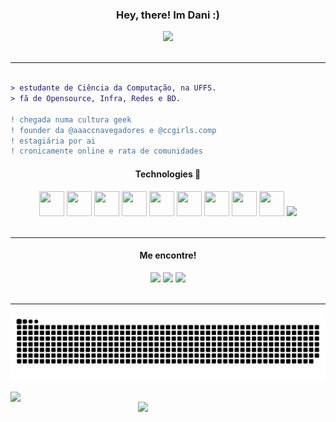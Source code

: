 <h3 align="center">Hey, there! Im Dani :)</h3>
<div align="center">
  <img height="180em" src="![Anurag's GitHub stats](https://github-readme-stats.vercel.app/api?username=DanieleKaroline&show_icons=true)"/>
</div>
<br>
<hr>


```diff

> estudante de Ciência da Computação, na UFFS.
> fã de Opensource, Infra, Redes e BD.

! chegada numa cultura geek
! founder da @aaaccnavegadores e @ccgirls.comp
! estagiária por ai
! cronicamente online e rata de comunidades

```

<h4 align="center"> Technologies 👾</h4>
<div align="center">
<img src="https://cdn.jsdelivr.net/gh/devicons/devicon/icons/devicon/devicon-original.svg" width="40" height="40"/> <img src="https://cdn.jsdelivr.net/gh/devicons/devicon/icons/c/c-original.svg" width="40" height="40"/> <img src="https://cdn.jsdelivr.net/gh/devicons/devicon/icons/github/github-original.svg" width="40" height="40"/> <img src="https://cdn.jsdelivr.net/gh/devicons/devicon/icons/git/git-original.svg"  width="40" height="40"/> <img src="https://cdn.jsdelivr.net/gh/devicons/devicon/icons/java/java-original.svg" width="40" height="40"/> <img src="https://cdn.jsdelivr.net/gh/devicons/devicon/icons/mysql/mysql-original.svg" width="40" height="40"/> <img src="https://cdn.jsdelivr.net/gh/devicons/devicon/icons/php/php-original.svg"  width="40" height="40"/> <img src="https://cdn.jsdelivr.net/gh/devicons/devicon/icons/css3/css3-original.svg" width="40" height="40"/> <img src="https://cdn.jsdelivr.net/gh/devicons/devicon/icons/html5/html5-original.svg" width="40" height="40"/> <img src="https://cdn.jsdelivr.net/gh/devicons/devicon/icons/postgresql/postgresql-original.svg" width="40"/>
          
  
</div><br><hr>

<h4 align="center"> Me encontre!</h4>
<div align="center">
<a href="https://instagram.com/dankac_" target="_blank"><img src="https://img.shields.io/badge/-Instagram-%23E4405F?style=for-the-badge&logo=instagram&logoColor=white" target="_blank"></a>
<a href = "mailto:carvalho.danielekr@gmail.com"><img src="https://img.shields.io/badge/Gmail-D14836?style=for-the-badge&logo=gmail&logoColor=white" target="_blank"></a>
<a href="[https://www.linkedin.com/in/seu-usuário-linkedln-aqui](https://www.linkedin.com/in/danielekarolinec/)" target="_blank"><img src="https://img.shields.io/badge/-LinkedIn-%230077B5?style=for-the-badge&logo=linkedin&logoColor=white" target="_blank"></a>   
</div><br><hr>



![](https://github.com/Platane/snk/raw/output/github-contribution-grid-snake.svg)

<img align="left" src="https://media.giphy.com/media/CTX0ivSQbI78A/giphy.gif" width="300px" heigth="225px"/>
<img align="right" src="https://media.giphy.com/media/xT5LMXA2FClO5yvy80/giphy.gif" width="300px" heigth="225px"/>
<br><br>

